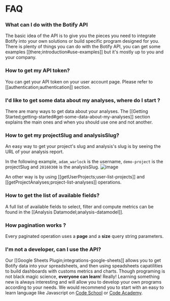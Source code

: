 # FAQ

### What can I do with the Botify API

The basic idea of the API is to give you the pieces you need to integrate Botify into your own solutions or build specific program designed for you. There is plenty of things you can do with the Botify API, you can get some examples [[there;introduction#use-examples]] but it's mostly up to you and your company.

### How to get my API token?
You can get your API token on your user account page. Please refer to [[authentication;authentication]] section.


### I'd like to get some data about my analyses, where do I start ?
There are many ways to get data about your analyses. The [[Getting Started;getting-started#get-some-data-about-my-analyses]] section explains the main ones and when you should use one and not another.


### How to get my projectSlug and analysisSlug?
An easy way to get your project's slug and analysis's slug is by seeing the URL of your analysis report.

In the following example, `adam_warlock` is the username, `demo-project` is the projectSlug and `20160308` is the analysisSlug.
![image](https://developers.botify.com/staticfiles/images/img_google_sheets_integration_slugs.png)

An other way is by using [[getUserProjects;user-list-projects]] and [[getProjectAnalyses;project-list-analyses]] operations.


### How to get the list of available fields?
A full list of available fields to select, filter and compute metrics can be found in the [[Analysis Datamodel;analysis-datamodel]].


### How pagination works ?
Every paginated operation uses a **page** and a **size** query string parameters.


### I'm not a developer, can I use the API?
Our [[Google Sheets Plugin;integrations-google-sheets]] allows you to get Botify data into your spreadsheets, and then using speadsheets capatilities to build dashboards with customs metrics and charts.
Though programing is not black magic science, **everyone can learn**! Really! Learning something new is always interesting and will allow you to develop your own programs according to your needs. We would recommend you to start with an easy to learn language like Javascript on [Code School](#https://www.codeschool.com/courses/javascript-road-trip-part-1) or [Code Academy](#https://www.codecademy.com/learn/javascript).
